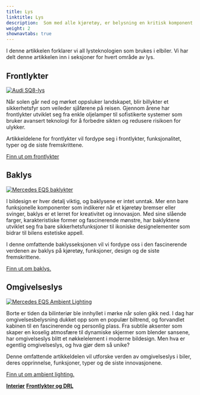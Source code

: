 ```yaml
---
title: Lys
linktitle: Lys
description:  Som med alle kjøretøy, er belysning en kritisk komponent i elbiler, og mange produsenter har utstyrt sine elbiler med avansert lysteknologi.
weight: 2
shownavtabs: true
---
```

<!-- markdownlint-disable MD033 -->

I denne artikkelen forklarer vi all lysteknologien som brukes i elbiler. Vi har delt denne artikkelen inn i seksjoner for hvert område av lys.


## Frontlykter

<figur>
     <a href="headlights/">
     <img src="https://media.evkx.net/multimedia/technology/lights/audisq8lights_st.jpg" alt="Audi SQ8-lys" title="Audi SQ8-lys" class="img-fluid">
     </a>
</figur>

Når solen går ned og mørket oppsluker landskapet, blir billykter et sikkerhetsfyr som veileder sjåførene på reisen. Gjennom årene har frontlykter utviklet seg fra enkle oljelamper til sofistikerte systemer som bruker avansert teknologi for å forbedre sikten og redusere risikoen for ulykker.

Artikkeldelene for frontlykter vil fordype seg i frontlykter, funksjonalitet, typer og de siste fremskrittene.

[Finn ut om frontlykter](headlights)

## Baklys

<figur>
     <a href="rearlights/">
     <img src="https://media.evkx.net/multimedia/technology/lights/rearlights/eqsrearlights_st.jpg" alt="Mercedes EQS baklykter" title="Mercedes EQS baklykter" class="img-fluid" >
     </a>
</figur>

I bildesign er hver detalj viktig, og baklysene er intet unntak. Mer enn bare funksjonelle komponenter som indikerer når et kjøretøy bremser eller svinger, baklys er et lerret for kreativitet og innovasjon. Med sine slående farger, karakteristiske former og fascinerende mønstre, har baklyktene utviklet seg fra bare sikkerhetsfunksjoner til ikoniske designelementer som bidrar til bilens estetiske appell.

I denne omfattende baklysseksjonen vil vi fordype oss i den fascinerende verdenen av baklys på kjøretøy, funksjoner, design og de siste fremskrittene.

[Finn ut om baklys.](baklys)

## Omgivelseslys

<figur>
     <a href="ambientlighting/">
     <img src="https://media.evkx.net/multimedia/technology/lights/ambientlighting/mercedeseqsambientlighting_1_st.jpg" alt="Mercedes EQS Ambient Lighting" title="Mercedes EQS Ambient Lighting" class="img-fluid" >
     </a>
</figur>

Borte er tiden da bilinteriør ble innhyllet i mørke når solen gikk ned. I dag har omgivelsesbelysning dukket opp som en populær biltrend, og forvandlet kabinen til en fascinerende og personlig plass. Fra subtile aksenter som skaper en koselig atmosfære til dynamiske skjermer som blender sansene, har omgivelseslys blitt et nøkkelelement i moderne bildesign. Men hva er egentlig omgivelseslys, og hva gjør dem så unike?

  Denne omfattende artikkeldelen vil utforske verden av omgivelseslys i biler, deres opprinnelse, funksjoner, typer og de siste innovasjonene.

[Finn ut om ambient lighting.](ambientlighting/)

<div class="mt-3 mb-3">
    <a href="../interior/" class="text-decoration-none text-black"><strong><i class="bi-arrow-left"></i> Interiør</strong></a>
    <a href="headlights/" class="text-decoration-none text-black float-end"><strong>Frontlykter og DRL <i class="bi-arrow-right"></i></strong></a>
</div>
